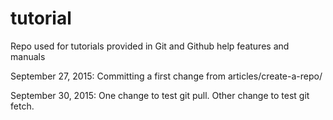 # tutorial
Repo used for tutorials provided in Git and Github help features and manuals

September 27, 2015: Committing a first change from articles/create-a-repo/

September 30, 2015: One change to test git pull. Other change to test git fetch.

